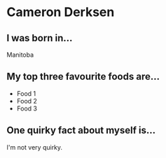 # Cameron Derksen

## I was born in...
Manitoba

## My top three favourite foods are...
* Food 1
* Food 2
* Food 3

## One quirky fact about myself is...
I'm not very quirky.
